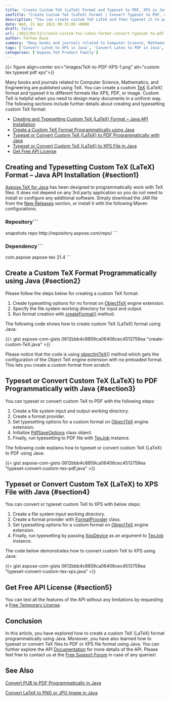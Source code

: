 ```yaml
---
title: 'Create Custom TeX (LaTeX) Format and Typeset to PDF, XPS in Java'
seoTitle: "Create Custom TeX (LaTeX) Format | Convert Typeset to PDF, XPS Java"
description: "You can create custom TeX LaTeX and then typeset it to pdf or xps file programmatically in Java. Convert TeX to PDF or XPS file for custom format."
date: Wed, 21 Apr 2021 09:33:00 +0000
draft: false
url: /2021/04/21/create-custom-tex-latex-format-convert-typeset-to-pdf-xps-java/
author: Farhan Raza
summary: 'Many books and journals related to Computer Science, Mathematics, and Engineering are published using TeX. You can create a custom TeX (LaTeX) format and typeset it to different formats like XPS, PDF, or image. Custom TeX is helpful when you need to design many documents in a uniform way.'
tags: ['Convert LateX to XPS in Java', 'Convert Latex to PDF in Java', 'Convert custom TeX', 'TeX to PDF in Java', 'TeX to XPS', 'Typeset custom TeX']
categories: ['Aspose.TeX Product Family']
---
```




{{< figure align=center src="images/TeX-to-PDF-XPS-1.png" alt="custom tex typeset pdf xps">}}


Many books and journals related to Computer Science, Mathematics, and Engineering are published using TeX. You can create a custom [TeX][1] (LaTeX) format and typeset it to different formats like XPS, PDF, or image. Custom TeX is helpful when you need to design many documents in a uniform way. The following sections include further details about creating and typesetting custom TeX format:

*   [Creating and Typesetting Custom TeX (LaTeX) Format – Java API Installation][2]
*   [Create a Custom TeX Format Programmatically using Java][3]
*   [Typeset or Convert Custom TeX (LaTeX) to PDF Programmatically with Java][4]
*   [Typeset or Convert Custom TeX (LaTeX) to XPS File in Java][5]
*   [Get Free API License][6]

## Creating and Typesetting Custom TeX (LaTeX) Format – Java API Installation {#section1}

[Aspose.TeX for Java][7] has been designed to programmatically work with TeX files. It does not depend on any 3rd party application so you do not need to install or configure any additional software. Simply download the JAR file from the [New Releases][8] section, or install it with the following Maven configurations:

### Repository```
<repositories>
     <repository>
         <id>snapshots</id>
         <name>repo</name>
         <url>http://repository.aspose.com/repo/</url>
     </repository>
</repositories>
```

### Dependency```
<dependencies>
    <dependency>
        <groupId>com.aspose</groupId>
        <artifactId>aspose-tex</artifactId>
        <version>21.4</version>
    </dependency>
</dependencies>
```

## Create a Custom TeX Format Programmatically using Java {#section2}

Please follow the steps below for creating a custom TeX format:

1.  Create typesetting options for no format on [ObjectTeX][9] engine extension.
2.  Specify the file system working directory for input and output.
3.  Run format creation with [createFormat()][10] method.

The following code shows how to create custom TeX (LaTeX) format using Java:

{{< gist aspose-com-gists 0612bbb4c8859ca06406cec4513759ea "create-custom-TeX.java" >}}

Please notice that the code is using [objectIniTeX()][11] method which gets the configuration of the Object TeX engine extension with no preloaded format. This lets you create a custom format from scratch.

## Typeset or Convert Custom TeX (LaTeX) to PDF Programmatically with Java {#section3}

You can typeset or convert custom TeX to PDF with the following steps:

1.  Create a file system input and output working directory.
2.  Create a format provider.
3.  Set typesetting options for a custom format on [ObjectTeX][12] engine extension.
4.  Initialize [PdfSaveOptions][13] class object.
5.  Finally, run typesetting to PDF file with [TexJob][14] instance.

The following code explains how to typeset or convert custom TeX (LaTeX) to PDF using Java:

{{< gist aspose-com-gists 0612bbb4c8859ca06406cec4513759ea "typeset-convert-custom-tex-pdf.java" >}}

## Typeset or Convert Custom TeX (LaTeX) to XPS File with Java {#section4}

You can convert or typeset custom TeX to XPS with below steps:

1.  Create a file system input working directory.
2.  Create a format provider with [FormatProvider][15] class.
3.  Set typesetting options for a custom format on [ObjectTeX][16] engine extension.
4.  Finally, run typesetting by passing [XpsDevice][17] as an argument to [TexJob][18] instance.

The code below demonstrates how to convert custom TeX to XPS using Java:

{{< gist aspose-com-gists 0612bbb4c8859ca06406cec4513759ea "typeset-convert-custom-tex-xps.java" >}}

## Get Free API License {#section5}

You can test all the features of the API without any limitations by requesting a [Free Temporary License][19].

## Conclusion

In this article, you have explored how to create a custom TeX (LaTeX) format programmatically using Java. Moreover, you have also learned how to typeset or convert TeX files to PDF or XPS file format using Java. You can further explore the API [Documentation][20] for more details of the API. Please feel free to contact us at the [Free Support Forum][21] in case of any queries!

## See Also

[Convert PUB to PDF Programmatically in Java][22]

[Convert LaTeX to PNG or JPG Image in Java][23]




[1]: https://docs.fileformat.com/page-description-language/tex/
[2]: #section1
[3]: #section2
[4]: #section3
[5]: #section4
[6]: #section5
[7]: https://products.aspose.com/tex/java
[8]: https://downloads.aspose.com/tex/java
[9]: https://apireference.aspose.com/tex/java/com.aspose.tex/TeXExtension#ObjectTeX
[10]: https://apireference.aspose.com/tex/java/com.aspose.tex/TeXJob#createFormat-java.lang.String-com.aspose.tex.TeXOptions-
[11]: https://apireference.aspose.com/tex/java/com.aspose.tex/TeXConfig#objectIniTeX--
[12]: https://apireference.aspose.com/tex/java/com.aspose.tex/TeXExtension#ObjectTeX
[13]: https://apireference.aspose.com/tex/java/com.aspose.tex.rendering/PdfSaveOptions
[14]: https://apireference.aspose.com/tex/java/com.aspose.tex/TeXJob
[15]: https://apireference.aspose.com/tex/java/com.aspose.tex/FormatProvider
[16]: https://apireference.aspose.com/tex/java/com.aspose.tex/TeXExtension#ObjectTeX
[17]: https://apireference.aspose.com/tex/java/com.aspose.tex.rendering/XpsDevice
[18]: https://apireference.aspose.com/tex/java/com.aspose.tex/TeXJob
[19]: https://purchase.aspose.com/temporary-license
[20]: https://docs.aspose.com/tex/java/
[21]: https://forum.aspose.com/c/tex
[22]: https://blog.aspose.com/2020/12/01/convert-pub-pdf-java/
[23]: https://blog.aspose.com/2021/11/28/convert-latex-to-png-or-jpg-image-in-java/





